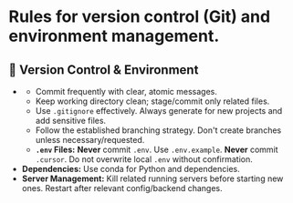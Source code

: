 # Rules for version control (Git) and environment management.

## 🌳 Version Control & Environment

*   **<GIT>**
    *   Commit frequently with clear, atomic messages.
    *   Keep working directory clean; stage/commit only related files.
    *   Use `.gitignore` effectively. Always generate for new projects and add sensitive files.
    *   Follow the established branching strategy. Don't create branches unless necessary/requested.
    *   **`.env` Files:** **Never** commit `.env`. Use `.env.example`. **Never** commit `.cursor`. Do not overwrite local `.env` without confirmation.
*   **Dependencies:** Use conda for Python and dependencies.
*   **Server Management:** Kill related running servers before starting new ones. Restart after relevant config/backend changes.